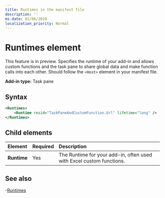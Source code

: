 ```yaml
---
title: Runtimes in the manifest file
description: ''
ms.date: 01/06/2020
localization_priority: Normal
---
```


# Runtimes element

This feature is in preview. Specifies the runtime of your add-in and allows custom functions and the task pane to share global data and make function calls into each other. Should follow the `<Host>` element in your manifest file.

**Add-in type:** Task pane

## Syntax

```XML
<Runtimes>
    <Runtime resid="TaskPaneAndCustomFunction.Url" lifetime="long" />
</Runtimes>
```

## Child elements

|  Element |  Required  |  Description  |
|:-----|:-----|:-----|
|  **Runtime**     | Yes |  The Runtime for your add-in, often used with Excel custom functions.

## See also

-[Runtimes](runtimes.md)
